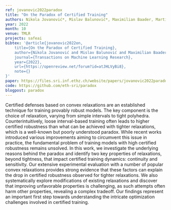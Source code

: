 ```yaml
---
ref: jovanovic2022paradox
title: "On the Paradox of Certified Training"
authors: Nikola Jovanović*, Mislav Balunović*, Maximilian Baader, Martin Vechev
year: 2022
month: 10
venue: TMLR
projects: safeai
bibtex: '@article{jovanovic2022on,
    title={On the Paradox of Certified Training},
    author={Nikola Jovanović and Mislav Balunović and Maximilian Baader and Martin Vechev},
    journal={Transactions on Machine Learning Research},
    year={2022},
    url={https://openreview.net/forum?id=atJHLVyBi8},
    note={}
}'
paper: https://files.sri.inf.ethz.ch/website/papers/jovanovic2022paradox.pdf
code: https://github.com/eth-sri/paradox
blogpost: paradox
---
```


Certified defenses based on convex relaxations are an established technique for training provably robust models. The key component is the choice of relaxation, varying from simple intervals to tight polyhedra. Counterintuitively, loose interval-based training often leads to higher certified robustness than what can be achieved with tighter relaxations, which is a well-known but poorly understood paradox. While recent works introduced various improvements aiming to circumvent this issue in practice, the fundamental problem of training models with high certified robustness remains unsolved. In this work, we investigate the underlying reasons behind the paradox and identify two key properties of relaxations, beyond tightness, that impact certified training dynamics: continuity and sensitivity. Our extensive experimental evaluation with a number of popular convex relaxations provides strong evidence that these factors can explain the drop in certified robustness observed for tighter relaxations. We also systematically explore modifications of existing relaxations and discover that improving unfavorable properties is challenging, as such attempts often harm other properties, revealing a complex tradeoff. Our findings represent an important first step towards understanding the intricate optimization challenges involved in certified training.
